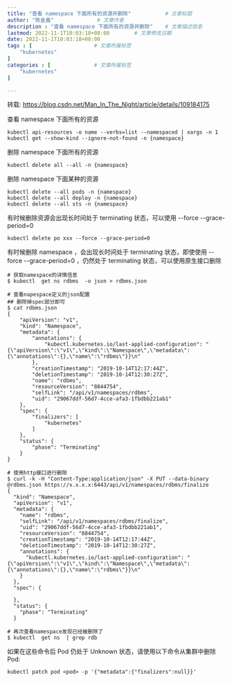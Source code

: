 ```yaml
---
title: "查看 namespace 下面所有的资源并删除"           # 文章标题
author: "陈金鑫"              # 文章作者
description : "查看 namespace 下面所有的资源并删除"    # 文章描述信息
lastmod: 2022-11-1T10:03:18+08:00        # 文章修改日期
date: 2022-11-1T10:03:18+08:00
tags : [                    # 文章所属标签
    "kubernetes"
]
categories : [              # 文章所属标签
    "kubernetes"
]

---
```

转载: https://blog.csdn.net/Man_In_The_Night/article/details/109184175


查看 namespace 下面所有的资源
```
kubectl api-resources -o name --verbs=list --namespaced | xargs -n 1 kubectl get --show-kind --ignore-not-found -n {namespace}
```

删除 namespace 下面所有的资源
```
kubectl delete all --all -n {namespace}
```

删除 namespace 下面某种的资源
```
kubectl delete --all pods -n {namespace}
kubectl delete --all deploy -n {namespace}
kubectl delete --all sts -n {namespace}
```

有时候删除资源会出现长时间处于 terminating 状态，可以使用 --force --grace-period=0
```
kubectl delete po xxx --force --grace-period=0 
```

有时候删除 namespace ，会出现长时间处于 terminating 状态，即使使用 --force --grace-period=0 ，仍然处于 terminating 状态，可以使用原生接口删除
```
# 获取namespace的详情信息
$ kubectl  get ns rdbms  -o json > rdbms.json

# 查看napespace定义的json配置
## 删除掉spec部分即可
$ cat rdbms.json
{
    "apiVersion": "v1",
    "kind": "Namespace",
    "metadata": {
        "annotations": {
            "kubectl.kubernetes.io/last-applied-configuration": "{\"apiVersion\":\"v1\",\"kind\":\"Namespace\",\"metadata\":{\"annotations\":{},\"name\":\"rdbms\"}}\n"
        },
        "creationTimestamp": "2019-10-14T12:17:44Z",
        "deletionTimestamp": "2019-10-14T12:30:27Z",
        "name": "rdbms",
        "resourceVersion": "8844754",
        "selfLink": "/api/v1/namespaces/rdbms",
        "uid": "29067ddf-56d7-4cce-afa3-1fbdbb221ab1"
    },
    "spec": {
        "finalizers": [
            "kubernetes"
        ]
    },
    "status": {
        "phase": "Terminating"
    }
}

# 使用http接口进行删除
$ curl -k -H "Content-Type:application/json" -X PUT --data-binary @rdbms.json https://x.x.x.x:6443/api/v1/namespaces/rdbms/finalize
{
  "kind": "Namespace",
  "apiVersion": "v1",
  "metadata": {
    "name": "rdbms",
    "selfLink": "/api/v1/namespaces/rdbms/finalize",
    "uid": "29067ddf-56d7-4cce-afa3-1fbdbb221ab1",
    "resourceVersion": "8844754",
    "creationTimestamp": "2019-10-14T12:17:44Z",
    "deletionTimestamp": "2019-10-14T12:30:27Z",
    "annotations": {
      "kubectl.kubernetes.io/last-applied-configuration": "{\"apiVersion\":\"v1\",\"kind\":\"Namespace\",\"metadata\":{\"annotations\":{},\"name\":\"rdbms\"}}\n"
    }
  },
  "spec": {

  },
  "status": {
    "phase": "Terminating"
  }

# 再次查看namespace发现已经被删除了
$ kubectl  get ns  | grep rdb
```

如果在这些命令后 Pod 仍处于 Unknown 状态，请使用以下命令从集群中删除 Pod:
```
kubectl patch pod <pod> -p '{"metadata":{"finalizers":null}}'
```
